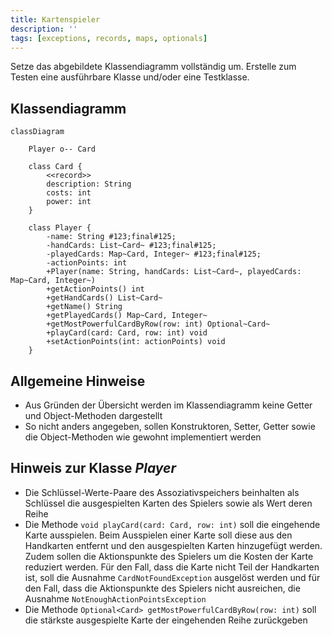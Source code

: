 ```yaml
---
title: Kartenspieler
description: ''
tags: [exceptions, records, maps, optionals]
---
```


Setze das abgebildete Klassendiagramm vollständig um. Erstelle zum Testen eine
ausführbare Klasse und/oder eine Testklasse.

## Klassendiagramm

```mermaid
classDiagram

    Player o-- Card

    class Card {
        <<record>>
        description: String
        costs: int
        power: int
    }

    class Player {
        -name: String #123;final#125;
        -handCards: List~Card~ #123;final#125;
        -playedCards: Map~Card, Integer~ #123;final#125;
        -actionPoints: int
        +Player(name: String, handCards: List~Card~, playedCards: Map~Card, Integer~)
        +getActionPoints() int
        +getHandCards() List~Card~
        +getName() String
        +getPlayedCards() Map~Card, Integer~
        +getMostPowerfulCardByRow(row: int) Optional~Card~
        +playCard(card: Card, row: int) void
        +setActionPoints(int: actionPoints) void
    }
```

## Allgemeine Hinweise

- Aus Gründen der Übersicht werden im Klassendiagramm keine Getter und
  Object-Methoden dargestellt
- So nicht anders angegeben, sollen Konstruktoren, Setter, Getter sowie die
  Object-Methoden wie gewohnt implementiert werden

## Hinweis zur Klasse _Player_

- Die Schlüssel-Werte-Paare des Assoziativspeichers beinhalten als Schlüssel die
  ausgespielten Karten des Spielers sowie als Wert deren Reihe
- Die Methode `void playCard(card: Card, row: int)` soll die eingehende Karte
  ausspielen. Beim Ausspielen einer Karte soll diese aus den Handkarten entfernt
  und den ausgespielten Karten hinzugefügt werden. Zudem sollen die
  Aktionspunkte des Spielers um die Kosten der Karte reduziert werden. Für den
  Fall, dass die Karte nicht Teil der Handkarten ist, soll die Ausnahme
  `CardNotFoundException` ausgelöst werden und für den Fall, dass die
  Aktionspunkte des Spielers nicht ausreichen, die Ausnahme
  `NotEnoughActionPointsException`
- Die Methode `Optional<Card> getMostPowerfulCardByRow(row: int)` soll die
  stärkste ausgespielte Karte der eingehenden Reihe zurückgeben
